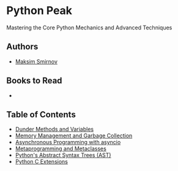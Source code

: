 # Python Peak
Mastering the Core Python Mechanics and Advanced Techniques

## Authors

- [Maksim Smirnov](http://linkedin.com/in/smirnov-maksim-spb/)

## Books to Read

- 

## Table of Contents

- [Dunder Methods and Variables](/Dunder%20Methods%20and%20Variables%20in%20Python/README.md)
- [Memory Management and Garbage Collection](/Memory%20Management%20and%20Garbage%20Collection/README.md)
- [Asynchronous Programming with asyncio](/Asynchronous%20Programming%20with%20asyncio/README.md)
- [Metaprogramming and Metaclasses](/Metaprogramming%20and%20Metaclasses/README.md)
- [Python's Abstract Syntax Trees (AST)](/Python%E2%80%99s%20Abstract%20Syntax%20Trees%20%28AST%29/README.md)
- [Python C Extensions](/Python%20C%20Extensions/README.md)